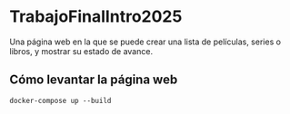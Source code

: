 # TrabajoFinalIntro2025
Una página web en la que se puede crear una lista de películas, series o libros, y mostrar su estado de avance.
## Cómo levantar la página web
```
docker-compose up --build
```
